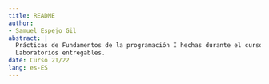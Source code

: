 ```yaml
---
title: README
author:
- Samuel Espejo Gil
abstract: |
  Prácticas de Fundamentos de la programación I hechas durante el curso 21/22.
  Laboratorios entregables.
date: Curso 21/22
lang: es-ES
---
```



